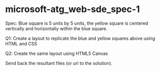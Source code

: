 # microsoft-atg_web-sde_spec-1

Spec: Blue square is 5 units by 5 units, the yellow square is centered vertically and horizontally within the blue square.



Q1: Create a layout to replicate the blue and yellow squares above using HTML and CSS

Q2: Create the same layout using HTML5 Canvas

Send back the resultant files (or url to the solution).
